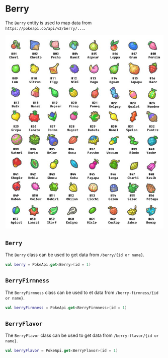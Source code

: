 # Berry

The `Berry` entity is used to map data from `https://pokeapi.co/api/v2/berry/...`.

![Berry](../img/berry.jpeg)

## `Berry`

The `Berry` class can be used to get data from `/berry/{id or name}`.

```kotlin
val berry = PokeApi.get<Berry>(id = 1)
```

## `BerryFirmness`

The `BerryFirmness` class can be used to et data from `/berry-firmness/{id or name}`.

```kotlin
val berryFirmness = PokeApi.get<BerryFirmness>(id = 1)
```

## `BerryFlavor`

The `BerryFlavor` class can be used to get data from `/berry-flavor/{id or name}`.

```kotlin
val berryFlavor = PokeApi.get<BerryFlavor>(id = 1)
```
